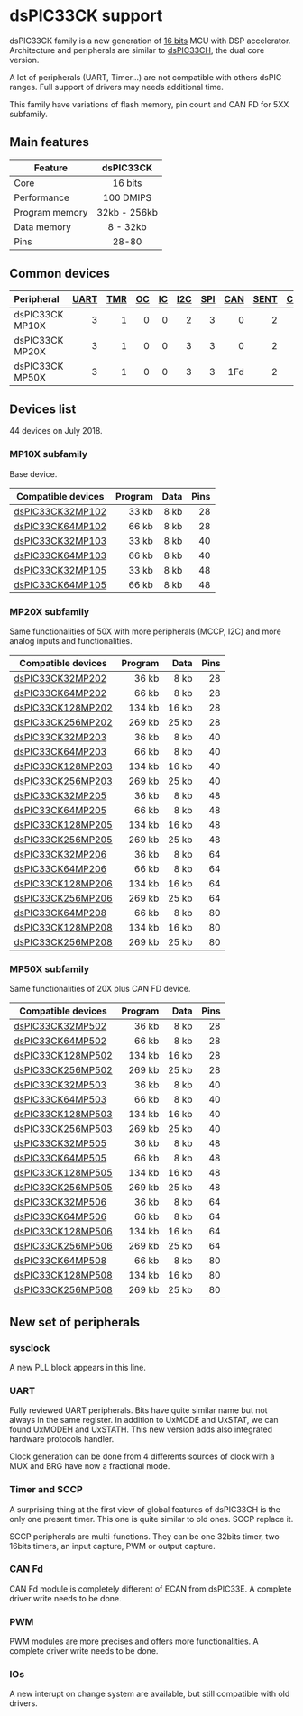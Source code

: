 # dsPIC33CK support

dsPIC33CK family is a new generation of [16 bits](../pic16b/README.md) MCU with DSP accelerator. Architecture and peripherals
are similar to [dsPIC33CH](../dspic33ch/README.md), the dual core version.

A lot of peripherals (UART, Timer...) are not compatible with others dsPIC ranges. Full support of drivers may needs additional time.

This family have variations of flash memory, pin count and CAN FD for 5XX subfamily.

## Main features

|Feature|dsPIC33CK|
|-------|:------:|
|Core|16 bits|
|Performance|100 DMIPS|
|Program memory|32kb - 256kb|
|Data memory|8 - 32kb|
|Pins|28-80|

## Common devices

|Peripheral      |[UART][1]|[TMR][2] |[OC][3]  |[IC][4]  |[I2C][5] |[SPI][6] |[CAN][7] |[SENT][8]|[CLC][9] |[QEI][10] |[PWM][11] |[MCCP][12]|[SCCP][12]|
|:---------------|--------:|--------:|--------:|--------:|--------:|--------:|--------:|--------:|--------:|---------:|---------:|---------:|---------:|
|dsPIC33CK MP10X |        3|        1|        0|        0|        2|        3|        0|        2|        4|         2|         8|         1|         4|
|dsPIC33CK MP20X |        3|        1|        0|        0|        3|        3|        0|        2|        4|         2|         8|         1|         8|
|dsPIC33CK MP50X |        3|        1|        0|        0|        3|        3|      1Fd|        2|        4|         2|         8|         1|         8|

[1]: ../../driver/uart
[2]: ../../driver/timer
[3]: ../../driver/oc
[4]: ../../driver/ic
[5]: ../../driver/i2c
[6]: ../../driver/spi
[7]: ../../driver/can
[8]: ../../driver/sent
[9]: ../../driver/clc
[10]: ../../driver/qei
[11]: ../../driver/pwm
[12]: ../../driver/mccp

## Devices list

44 devices on July 2018.

### MP10X subfamily

Base device.

|Compatible devices|Program|Data|Pins|
|---------|--:|--:|--:|
|[dsPIC33CK32MP102](http://microchip.com/wwwproducts/en/dsPIC33CK32MP102)|  33 kb|   8 kb| 28|
|[dsPIC33CK64MP102](http://microchip.com/wwwproducts/en/dsPIC33CK64MP102)|  66 kb|   8 kb| 28|
|[dsPIC33CK32MP103](http://microchip.com/wwwproducts/en/dsPIC33CK32MP103)|  33 kb|   8 kb| 40|
|[dsPIC33CK64MP103](http://microchip.com/wwwproducts/en/dsPIC33CK64MP103)|  66 kb|   8 kb| 40|
|[dsPIC33CK32MP105](http://microchip.com/wwwproducts/en/dsPIC33CK32MP105)|  33 kb|   8 kb| 48|
|[dsPIC33CK64MP105](http://microchip.com/wwwproducts/en/dsPIC33CK64MP105)|  66 kb|   8 kb| 48|

### MP20X subfamily

Same functionalities of 50X with more peripherals (MCCP, I2C) and more analog inputs and functionalities.

|Compatible devices|Program|Data|Pins|
|---------|--:|--:|--:|
|[dsPIC33CK32MP202](http://microchip.com/wwwproducts/en/dsPIC33CK32MP202)  |  36 kb|   8 kb| 28|
|[dsPIC33CK64MP202](http://microchip.com/wwwproducts/en/dsPIC33CK64MP202)  |  66 kb|   8 kb| 28|
|[dsPIC33CK128MP202](http://microchip.com/wwwproducts/en/dsPIC33CK128MP202)| 134 kb|  16 kb| 28|
|[dsPIC33CK256MP202](http://microchip.com/wwwproducts/en/dsPIC33CK256MP202)| 269 kb|  25 kb| 28|
|[dsPIC33CK32MP203](http://microchip.com/wwwproducts/en/dsPIC33CK32MP203)  |  36 kb|   8 kb| 40|
|[dsPIC33CK64MP203](http://microchip.com/wwwproducts/en/dsPIC33CK64MP203)  |  66 kb|   8 kb| 40|
|[dsPIC33CK128MP203](http://microchip.com/wwwproducts/en/dsPIC33CK128MP203)| 134 kb|  16 kb| 40|
|[dsPIC33CK256MP203](http://microchip.com/wwwproducts/en/dsPIC33CK256MP203)| 269 kb|  25 kb| 40|
|[dsPIC33CK32MP205](http://microchip.com/wwwproducts/en/dsPIC33CK32MP205)  |  36 kb|   8 kb| 48|
|[dsPIC33CK64MP205](http://microchip.com/wwwproducts/en/dsPIC33CK64MP205)  |  66 kb|   8 kb| 48|
|[dsPIC33CK128MP205](http://microchip.com/wwwproducts/en/dsPIC33CK128MP205)| 134 kb|  16 kb| 48|
|[dsPIC33CK256MP205](http://microchip.com/wwwproducts/en/dsPIC33CK256MP205)| 269 kb|  25 kb| 48|
|[dsPIC33CK32MP206](http://microchip.com/wwwproducts/en/dsPIC33CK32MP206)  |  36 kb|   8 kb| 64|
|[dsPIC33CK64MP206](http://microchip.com/wwwproducts/en/dsPIC33CK64MP206)  |  66 kb|   8 kb| 64|
|[dsPIC33CK128MP206](http://microchip.com/wwwproducts/en/dsPIC33CK128MP206)| 134 kb|  16 kb| 64|
|[dsPIC33CK256MP206](http://microchip.com/wwwproducts/en/dsPIC33CK256MP206)| 269 kb|  25 kb| 64|
|[dsPIC33CK64MP208](http://microchip.com/wwwproducts/en/dsPIC33CK64MP208)  |  66 kb|   8 kb| 80|
|[dsPIC33CK128MP208](http://microchip.com/wwwproducts/en/dsPIC33CK128MP208)| 134 kb|  16 kb| 80|
|[dsPIC33CK256MP208](http://microchip.com/wwwproducts/en/dsPIC33CK256MP208)| 269 kb|  25 kb| 80|

### MP50X subfamily

Same functionalities of 20X plus CAN FD device.

|Compatible devices|Program|Data|Pins|
|---------|--:|--:|--:|
|[dsPIC33CK32MP502](http://microchip.com/wwwproducts/en/dsPIC33CK32MP502)  |  36 kb|   8 kb| 28|
|[dsPIC33CK64MP502](http://microchip.com/wwwproducts/en/dsPIC33CK64MP502)  |  66 kb|   8 kb| 28|
|[dsPIC33CK128MP502](http://microchip.com/wwwproducts/en/dsPIC33CK128MP502)| 134 kb|  16 kb| 28|
|[dsPIC33CK256MP502](http://microchip.com/wwwproducts/en/dsPIC33CK256MP502)| 269 kb|  25 kb| 28|
|[dsPIC33CK32MP503](http://microchip.com/wwwproducts/en/dsPIC33CK32MP503)  |  36 kb|   8 kb| 40|
|[dsPIC33CK64MP503](http://microchip.com/wwwproducts/en/dsPIC33CK64MP503)  |  66 kb|   8 kb| 40|
|[dsPIC33CK128MP503](http://microchip.com/wwwproducts/en/dsPIC33CK128MP503)| 134 kb|  16 kb| 40|
|[dsPIC33CK256MP503](http://microchip.com/wwwproducts/en/dsPIC33CK256MP503)| 269 kb|  25 kb| 40|
|[dsPIC33CK32MP505](http://microchip.com/wwwproducts/en/dsPIC33CK32MP505)  |  36 kb|   8 kb| 48|
|[dsPIC33CK64MP505](http://microchip.com/wwwproducts/en/dsPIC33CK64MP505)  |  66 kb|   8 kb| 48|
|[dsPIC33CK128MP505](http://microchip.com/wwwproducts/en/dsPIC33CK128MP505)| 134 kb|  16 kb| 48|
|[dsPIC33CK256MP505](http://microchip.com/wwwproducts/en/dsPIC33CK256MP505)| 269 kb|  25 kb| 48|
|[dsPIC33CK32MP506](http://microchip.com/wwwproducts/en/dsPIC33CK32MP506)  |  36 kb|   8 kb| 64|
|[dsPIC33CK64MP506](http://microchip.com/wwwproducts/en/dsPIC33CK64MP506)  |  66 kb|   8 kb| 64|
|[dsPIC33CK128MP506](http://microchip.com/wwwproducts/en/dsPIC33CK128MP506)| 134 kb|  16 kb| 64|
|[dsPIC33CK256MP506](http://microchip.com/wwwproducts/en/dsPIC33CK256MP506)| 269 kb|  25 kb| 64|
|[dsPIC33CK64MP508](http://microchip.com/wwwproducts/en/dsPIC33CK64MP508)  |  66 kb|   8 kb| 80|
|[dsPIC33CK128MP508](http://microchip.com/wwwproducts/en/dsPIC33CK128MP508)| 134 kb|  16 kb| 80|
|[dsPIC33CK256MP508](http://microchip.com/wwwproducts/en/dsPIC33CK256MP508)| 269 kb|  25 kb| 80|

## New set of peripherals

### sysclock

A new PLL block appears in this line.

### UART

Fully reviewed UART peripherals. Bits have quite similar name but not always in the same register. In addition to
UxMODE and UxSTAT, we can found UxMODEH and UxSTATH. This new version adds also integrated hardware protocols handler.

Clock generation can be done from 4 differents sources of clock with a MUX and BRG have now a fractional mode.

### Timer and SCCP

A surprising thing at the first view of global features of dsPIC33CH is the only one present timer. This one is quite
similar to old ones. SCCP replace it.

SCCP peripherals are multi-functions. They can be one 32bits timer, two 16bits timers, an input capture, PWM or output
capture.

### CAN Fd

CAN Fd module is completely different of ECAN from dsPIC33E. A complete driver write needs to be done.

### PWM

PWM modules are more precises and offers more functionalities. A complete driver write needs to be done.

### IOs

A new interupt on change system are available, but still compatible with old drivers.

